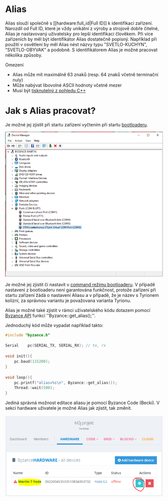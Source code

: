 # Alias

Alias slouží společně s \[\[hardware:full\_id\|Full ID\]\] k identifikaci zařízení. Narozdíl od Full ID, které je vždy unikátní z výroby a strojově dobře čitelné, Alias je nastavovaný uživatelsky pro lepší identifikaci člověkem. Při více zařízeních by měl být identifikátor Alias dostatečně popisný. Například při použití v osvětlení by měl Alias nést názvy typu "SVETLO-KUCHYN", "SVETLO-OBYVAK" a podobně. S identifikátorem Alias je možné pracovat několika způsoby.

Omezení

* Alias může mít maximálně 63 znaků \(resp. 64 znaků včetně terminační nuly\)
* Může nabývat libovolné ASCII hodnoty včetně mezer
* Musí být [tisknutelný z pohledu C++](http://www.cplusplus.com/reference/cctype/isprint/)

# Jak s Alias pracovat?

Je možné jej zjistit při startu zařízení vyčtením při startu [bootloaderu](/byzance_documentation/hardware_intro/features/bootloader.md).

![](/docu/byzance_documentation/hardware_intro/navody/pripojeni-k-pc/com_port.png)

Je možné jej zjistit či nastavit v [command režimu bootloaderu](/byzance_documentation/hardware_intro/features/bootloader/command-rezim.md). V případě nastavení z bootloaderu není garantována funkčnost, protože zařízení při startu zařízení žádá o nastavení Aliasu a v případě, že je název s Tyrionem kolizní, za správnou variantu je považovana varianta Tyrionu.

Alias je možné také zjistit v rámci uživatelského kódu dotazem pomocí [Byzance API](/byzance_documentation/hardware_intro/API/byzance-api.md) funkcí ''Byzance::get\_alias\(\);''.

Jednoduchý kód může vypadat například takto:

```cpp
#include "byzance.h"

Serial    pc(SERIAL_TX, SERIAL_RX); // tx, rx

void init(){
    pc.baud(115200);
}

void loop(){
    pc.printf("alias=%s\n", Byzance::get_alias());
    Thread::wait(500);
}
```

Jediná správná možnost editace aliasu je pomocí Byzance Code \(Becki\). V sekci hardware uživatele je možné Alias jak zjistit, tak změnit.

![](/docu/byzance_documentation/hardware_intro/features/alias_edit.png)

